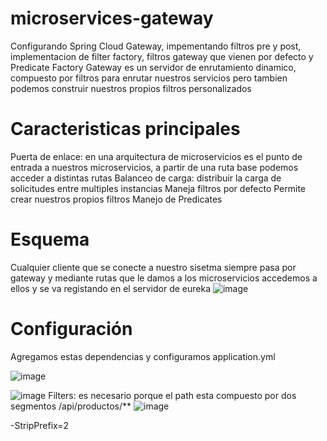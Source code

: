 # microservices-gateway
Configurando Spring Cloud Gateway, impementando filtros pre y post, implementacion de filter factory, filtros gateway que vienen por defecto y Predicate Factory
Gateway es un servidor de enrutamiento dinamico, compuesto por filtros para  enrutar nuestros servicios pero tambien podemos construir nuestros propios filtros personalizados
# Caracteristicas principales
Puerta de enlace: en una arquitectura de microservicios es el punto de entrada a nuestros microservicios, a partir de una ruta base podemos acceder a distintas rutas
Balanceo de carga: distribuir la carga de solicitudes entre multiples instancias
Maneja filtros por defecto
Permite crear nuestros propios filtros
Manejo de Predicates
# Esquema
Cualquier cliente que se conecte a nuestro sisetma siempre pasa por gateway y mediante rutas que le damos a los microservicios accedemos a ellos y se va registando en el servidor de eureka
![image](https://github.com/joanvasquez21/microservices-gateway/assets/70104624/429b58de-f0ad-459e-a996-f294c443839f)
# Configuración 
Agregamos estas dependencias y configuramos application.yml

![image](https://github.com/joanvasquez21/microservices-gateway/assets/70104624/40a3b988-cc8a-44d3-aac5-63803883e70c)

![image](https://github.com/joanvasquez21/microservices-gateway/assets/70104624/51df16c2-c27a-4487-94fe-7527b373e41d)
Filters: es necesario porque el path esta compuesto por dos segmentos /api/productos/**
![image](https://github.com/joanvasquez21/microservices-gateway/assets/70104624/a07f22c5-6c29-4e69-985c-a3006bfe27da)

-StripPrefix=2
